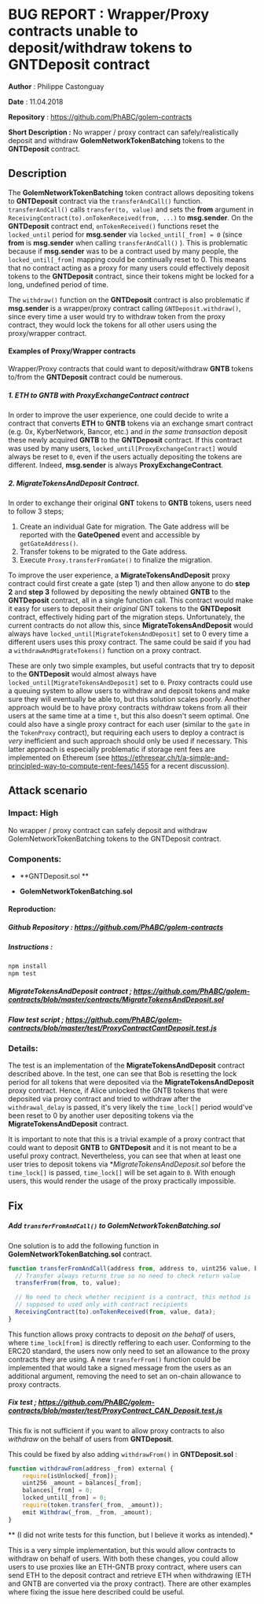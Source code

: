 # **BUG REPORT** : Wrapper/Proxy contracts unable to deposit/withdraw tokens to GNTDeposit contract
**Author** : Philippe Castonguay

**Date** : 11.04.2018

**Repository** : https://github.com/PhABC/golem-contracts

**Short Description :** No wrapper / proxy contract can safely/realistically deposit and withdraw **GolemNetworkTokenBatching** tokens to the **GNTDeposit** contract. 

## Description
The **GolemNetworkTokenBatching** token contract allows depositing tokens to **GNTDeposit** contract via the `transferAndCall()` function. `transferAndCall()` calls `transfer(to, value)` and sets the **from** argument in `ReceivingContract(to).onTokenReceived(from, ...)` to **msg.sender**. On the **GNTDeposit** contract end, `onTokenReceived()` functions reset the `locked_until` period for **msg.sender** via `locked_until[_from] = 0` (since **from** is **msg.sender** when calling `transferAndCall()` ). This is problematic because if **msg.sender** was to be a contract used by many people, the `locked_until[_from]` mapping could be continually reset to 0. This means that no contract acting as a proxy for many users could effectively deposit tokens to the **GNTDeposit** contract, since their tokens might be locked for a long, undefined period of time. 

The `withdraw()` function on the **GNTDeposit** contract is also problematic if **msg.sender** is a wrapper/proxy contract calling `GNTDeposit.withdraw()`, since every time a user would try to withdraw token from the proxy contract, they would lock the tokens for all other users using the proxy/wrapper contract. 

#### Examples of Proxy/Wrapper contracts
Wrapper/Proxy contracts that could want to deposit/withdraw **GNTB** tokens to/from the **GNTDeposit** contract could be numerous.  
##### 1. ETH to GNTB with ProxyExchangeContract contract
In order to improve the user experience, one could decide to write a contract that converts **ETH** to **GNTB** tokens via an exchange smart contract (e.g. 0x, KyberNetwork, Bancor, etc.) and *in the same transaction* deposit these newly acquired **GNTB** to the **GNTDeposit** contract. If this contract was used by many users, `locked_until[ProxyExchangeContract]` would always be reset to `0`, even if the users actually depositing the tokens are different. Indeed, **msg.sender** is always **ProxyExchangeContract**. 

##### 2. MigrateTokensAndDeposit Contract.
In order to exchange their original **GNT** tokens to **GNTB** tokens, users need to follow 3 steps; 
1. Create an individual Gate for migration. The Gate address will be reported with the **GateOpened** event and accessible by `getGateAddress()`.
2. Transfer tokens to be migrated to the Gate address.
3. Execute `Proxy.transferFromGate()` to finalize the migration.

To improve the user experience, a **MigrateTokensAndDeposit** proxy contract could first create a gate (step 1) and then allow anyone to do **step 2** and **step 3** followed by depositing the newly obtained **GNTB** to the **GNTDeposit** contract, all in a single function call. This contract would make it easy for users to deposit their *original* GNT tokens to the **GNTDeposit** contract, effectively hiding part of the migration steps. Unfortunately, the current contracts do not allow this, since **MigrateTokensAndDeposit** would always have `locked_until[MigrateTokensAndDeposit]` set to 0 every time a different users uses this proxy contract. The same could be said if you had a `withdrawAndMigrateTokens()` function on a proxy contract.

These are only two simple examples, but useful contracts that try to deposit to the **GNTDeposit** would almost always have `locked_until[MigrateTokensAndDeposit]` set to `0`. Proxy contracts could use a queuing system to allow users to withdraw and deposit tokens and make sure they will eventually be able to, but this solution scales poorly. Another approach would be to have proxy contracts withdraw tokens from all their users at the same time at a time `t`, but this also doesn't seem optimal. One could also have a single proxy contract for each user (similar to the `gate` in the `TokenProxy` contract), but requiring each users to deploy a contract is *very* inefficient and such approach should only be used if necessary. This latter approach is especially problematic if storage rent fees are implemented on Ethereum (see https://ethresear.ch/t/a-simple-and-principled-way-to-compute-rent-fees/1455 for a recent discussion).

## Attack scenario 
### Impact: **High**
No wrapper / proxy contract can safely deposit and withdraw GolemNetworkTokenBatching tokens to the  GNTDeposit contract. 
### Components: 

+ **GNTDeposit.sol **

- **GolemNetworkTokenBatching.sol**

#### Reproduction:
##### Github Repository : https://github.com/PhABC/golem-contracts 
##### Instructions :

```bash
npm install
npm test
```
##### MigrateTokensAndDeposit contract ; https://github.com/PhABC/golem-contracts/blob/master/contracts/MigrateTokensAndDeposit.sol 
##### Flaw test script ; https://github.com/PhABC/golem-contracts/blob/master/test/ProxyContractCantDeposit.test.js 



### Details: 
The test is an implementation of the **MigrateTokensAndDeposit** contract described above. In the test, one can see that Bob is resetting the lock period for all tokens that were deposited via the **MigrateTokensAndDeposit** proxy contract. Hence, if Alice unlocked the GNTB tokens that were deposited via proxy contract and tried to withdraw after the `withdrawal_delay` is passed, it's very likely the `time_lock[]` period would've been reset to 0 by another user depositing tokens via the **MigrateTokensAndDeposit** contract.  

It is important to note that this is a trivial example of a proxy contract that could want to deposit **GNTB** to **GNTDeposit** and it is not meant to be a useful proxy contract. Nevertheless, you can see that when at least one user tries to deposit tokens via **MigrateTokensAndDeposit.sol* before the `time_lock[]` is passed, `time_lock[]` will be set again to `0`. With enough users, this would render the usage of the proxy practically impossible.

## Fix

##### Add `transferFromAndCall()` to GolemNetworkTokenBatching.sol
One solution is to add the following function in **GolemNetworkTokenBatching.sol** contract.

```javascript
function transferFromAndCall(address from, address to, uint256 value, bytes data) external {
  // Transfer always returns true so no need to check return value
  transferFrom(from, to, value);

  // No need to check whether recipient is a contract, this method is
  // supposed to used only with contract recipients
  ReceivingContract(to).onTokenReceived(from, value, data);
}
```
This function allows proxy contracts to deposit *on the behalf* of users, where `time_lock[from]` is directly reffering to each user. Conforming to the ERC20 standard, the users now only need to set an allowance to the proxy contracts they are using. A new `transferFrom()` function could be implemented that would take a signed message from the users as an additional argument, removing the need to set an on-chain allowance to proxy contracts.

##### Fix test ; https://github.com/PhABC/golem-contracts/blob/master/test/ProxyContract_CAN_Deposit.test.js 
This fix is not sufficient if you want to allow proxy contracts to also *withdraw* on the behalf of users from **GNTDeposit**. 

This could be fixed by also adding `withdrawFrom()` in **GNTDeposit.sol** :

```javascript
function withdrawFrom(address _from) external {
    require(isUnlocked[_from]);
    uint256 _amount = balances[_from];
    balances[_from] = 0;
    locked_until[_from] = 0;
    require(token.transfer(_from, _amount));
    emit Withdraw(_from, _from, _amount);
}
```
** (I did not write tests for this function, but I believe it works as intended).*

This is a very simple implementation, but this would allow contracts to withdraw on behalf of users. With both these changes, you could allow users to use proxies like an ETH-GNTB proxy contract, where users can send ETH to the deposit contract and retrieve ETH when withdrawing (ETH and GNTB are converted via the proxy contract). There are other examples where fixing the issue here described could be useful.